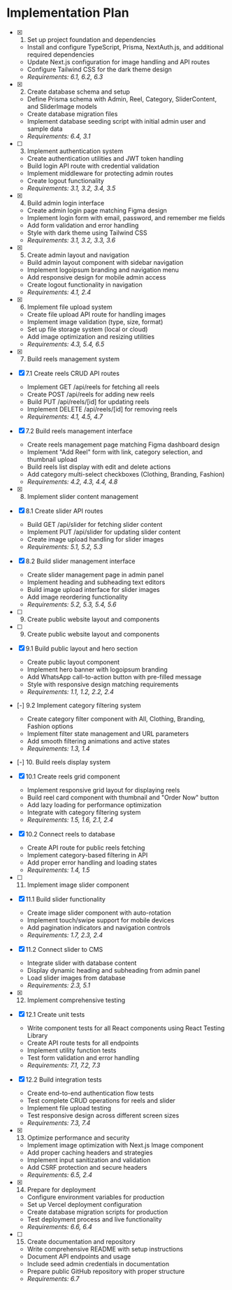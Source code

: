 # Implementation Plan

- [x] 1. Set up project foundation and dependencies





  - Install and configure TypeScript, Prisma, NextAuth.js, and additional required dependencies
  - Update Next.js configuration for image handling and API routes
  - Configure Tailwind CSS for the dark theme design
  - _Requirements: 6.1, 6.2, 6.3_

- [x] 2. Create database schema and setup





  - Define Prisma schema with Admin, Reel, Category, SliderContent, and SliderImage models
  - Create database migration files
  - Implement database seeding script with initial admin user and sample data
  - _Requirements: 6.4, 3.1_

- [ ] 3. Implement authentication system









  - Create authentication utilities and JWT token handling
  - Build login API route with credential validation
  - Implement middleware for protecting admin routes
  - Create logout functionality
  - _Requirements: 3.1, 3.2, 3.4, 3.5_

- [x] 4. Build admin login interface





  - Create admin login page matching Figma design
  - Implement login form with email, password, and remember me fields
  - Add form validation and error handling
  - Style with dark theme using Tailwind CSS
  - _Requirements: 3.1, 3.2, 3.3, 3.6_

- [x] 5. Create admin layout and navigation





  - Build admin layout component with sidebar navigation
  - Implement logoipsum branding and navigation menu
  - Add responsive design for mobile admin access
  - Create logout functionality in navigation
  - _Requirements: 4.1, 2.4_

- [x] 6. Implement file upload system





  - Create file upload API route for handling images
  - Implement image validation (type, size, format)
  - Set up file storage system (local or cloud)
  - Add image optimization and resizing utilities
  - _Requirements: 4.3, 5.4, 6.5_

- [x] 7. Build reels management system





- [x] 7.1 Create reels CRUD API routes


  - Implement GET /api/reels for fetching all reels
  - Create POST /api/reels for adding new reels
  - Build PUT /api/reels/[id] for updating reels
  - Implement DELETE /api/reels/[id] for removing reels
  - _Requirements: 4.1, 4.5, 4.7_

- [x] 7.2 Build reels management interface


  - Create reels management page matching Figma dashboard design
  - Implement "Add Reel" form with link, category selection, and thumbnail upload
  - Build reels list display with edit and delete actions
  - Add category multi-select checkboxes (Clothing, Branding, Fashion)
  - _Requirements: 4.2, 4.3, 4.4, 4.8_

- [x] 8. Implement slider content management





- [x] 8.1 Create slider API routes


  - Build GET /api/slider for fetching slider content
  - Implement PUT /api/slider for updating slider content
  - Create image upload handling for slider images
  - _Requirements: 5.1, 5.2, 5.3_

- [x] 8.2 Build slider management interface


  - Create slider management page in admin panel
  - Implement heading and subheading text editors
  - Build image upload interface for slider images
  - Add image reordering functionality
  - _Requirements: 5.2, 5.3, 5.4, 5.6_
- [ ] 9. Create public website layout and components




- [ ] 9. Create public website layout and components

- [x] 9.1 Build public layout and hero section


  - Create public layout component
  - Implement hero banner with logoipsum branding
  - Add WhatsApp call-to-action button with pre-filled message
  - Style with responsive design matching requirements
  - _Requirements: 1.1, 1.2, 2.2, 2.4_


- [-] 9.2 Implement category filtering system

  - Create category filter component with All, Clothing, Branding, Fashion options
  - Implement filter state management and URL parameters
  - Add smooth filtering animations and active states
  - _Requirements: 1.3, 1.4_

- [-] 10. Build reels display system




- [x] 10.1 Create reels grid component

  - Implement responsive grid layout for displaying reels
  - Build reel card component with thumbnail and "Order Now" button
  - Add lazy loading for performance optimization
  - Integrate with category filtering system
  - _Requirements: 1.5, 1.6, 2.1, 2.4_

- [x] 10.2 Connect reels to database




  - Create API route for public reels fetching
  - Implement category-based filtering in API
  - Add proper error handling and loading states
  - _Requirements: 1.4, 1.5_

- [ ] 11. Implement image slider component




- [x] 11.1 Build slider functionality


  - Create image slider component with auto-rotation
  - Implement touch/swipe support for mobile devices
  - Add pagination indicators and navigation controls
  - _Requirements: 1.7, 2.3, 2.4_

- [x] 11.2 Connect slider to CMS


  - Integrate slider with database content
  - Display dynamic heading and subheading from admin panel
  - Load slider images from database
  - _Requirements: 2.3, 5.1_

- [x] 12. Implement comprehensive testing





- [x] 12.1 Create unit tests


  - Write component tests for all React components using React Testing Library
  - Create API route tests for all endpoints
  - Implement utility function tests
  - Test form validation and error handling
  - _Requirements: 7.1, 7.2, 7.3_



- [x] 12.2 Build integration tests





  - Create end-to-end authentication flow tests
  - Test complete CRUD operations for reels and slider
  - Implement file upload testing
  - Test responsive design across different screen sizes
  - _Requirements: 7.3, 7.4_

- [x] 13. Optimize performance and security





  - Implement image optimization with Next.js Image component
  - Add proper caching headers and strategies
  - Implement input sanitization and validation
  - Add CSRF protection and secure headers
  - _Requirements: 6.5, 2.4_

- [x] 14. Prepare for deployment





  - Configure environment variables for production
  - Set up Vercel deployment configuration
  - Create database migration scripts for production
  - Test deployment process and live functionality
  - _Requirements: 6.6, 6.4_

- [ ] 15. Create documentation and repository
  - Write comprehensive README with setup instructions
  - Document API endpoints and usage
  - Include seed admin credentials in documentation
  - Prepare public GitHub repository with proper structure
  - _Requirements: 6.7_